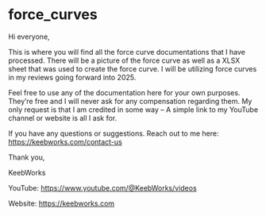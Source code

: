 # force_curves

Hi everyone,

This is where you will find all the force curve documentations that I have processed. There will be a picture of the force curve as well as a XLSX sheet that was used to create the force curve. I will be utilizing force curves in my reviews going forward into 2025.

Feel free to use any of the documentation here for your own purposes. They’re free and I will never ask for any compensation regarding them. My only request is that I am credited in some way – A simple link to my YouTube channel or website is all I ask for.

If you have any questions or suggestions. Reach out to me here: https://keebworks.com/contact-us

Thank you,

KeebWorks

YouTube: https://www.youtube.com/@KeebWorks/videos

Website: https://keebworks.com
